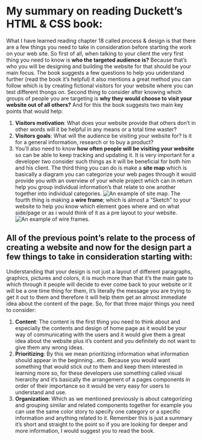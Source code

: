 # My summary on reading Duckett’s HTML & CSS book:
What I have learned reading chapter 18 called process & design is that there are a few things you need to take in consideration before starting the work on your web site.
So first of all, when talking to your client the very first thing you need to know is **who the targeted audience is?** Because that’s who you will be designing and building the website for that should be your main focus.
The book suggests a few questions to help you understand further (read the book it’s helpful) it also mentions a great method you can follow which is by creating fictional visitors for your website where you can test different thongs on.
Second thing to consider after knowing which groups of people you are targeting is **why they would choose to visit your website out of all others?** And for this the book suggests two main key points that would help: 

1.	**Visitors motivation**: What does your website provide that others don’t in other words will it be helpful in any means or a total time waster?
2.	**Visitors goals**: What will the audience be visiting your website for? Is it for a general information, research or to buy a product? 
3.	You’ll also need to know **how often people will be visiting your website** so can be able to keep tracking and updating it.
It is very important for a developer two consider such things as it will be beneficial for both him and his client.
The third thing you can do is make a **site map** which is basically a diagram you can categorize your web pages through it would provide you with an overview of your whole project which can in return help you group individual information’s that relate to one another together into individual categories.
![An example of site map](https://i.pinimg.com/originals/1c/c5/f4/1cc5f4ec000969f11eedf4dbe0f8c9d8.png).
The fourth thing is making a **wire frame**; which is almost a “Sketch” to your website to help you know which element goes where and on what side/page or as i would think of it as a pre layout to your website.
![An example of wire frames](https://www.freepik.com/blog/app/uploads/2019/05/how-use-wireframes-web-design-Cover-post-100.jpg).
## All of the previous point’s relate to the process of creating a website and now for the design part a few things to take in consideration starting with:
Understanding that your design is not just a layout of different paragraphs, graphics, pictures and colors, it is much more than that it’s the main gate to which through it people will decide to ever come back to your website or it will be a one time thing for them, it’s literally the message you are trying to get it out to them and therefore it will help them get an almost immediate idea about the content of the page.
So, for that three major things you need to consider:
1.	**Content**: The content is the first thing you need to think about and especially the contents and design  of home page as it would be your way of communicating with the users and it would give them a great idea about the website plus it’s content and you definitely do not want to give them  any wrong ideas.
2.	**Prioritizing**: By this we mean prioritizing information what information should appear in the beginning…etc. Because you would want something that would stick out to them and keep them interested in learning more so, for these developers use something called visual hierarchy and it’s basically the arrangement of a pages components in order of their importance so it would be very easy for users to understand and use.
3.	**Organization**: Which as we mentioned previously is about categorizing and grouping similar and related components together for example you can use the same color story to specify one category or a specific information and anything related to it.
Remember this is just a summary it’s short and straight to the point so if you are looking for deeper and more information, I would suggest you to read the book.